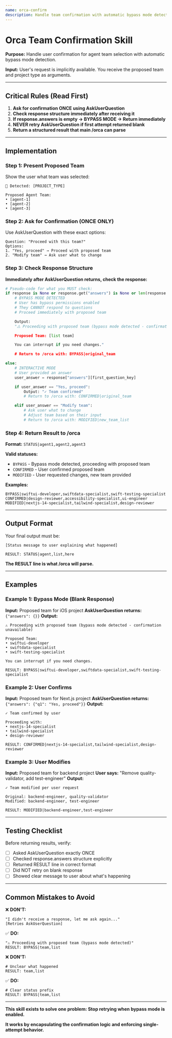 ```yaml
---
name: orca-confirm
description: Handle team confirmation with automatic bypass mode detection for /orca
---
```


# Orca Team Confirmation Skill

**Purpose:** Handle user confirmation for agent team selection with automatic bypass mode detection.

**Input:** User's request is implicitly available. You receive the proposed team and project type as arguments.

---

## Critical Rules (Read First)

1. **Ask for confirmation ONCE using AskUserQuestion**
2. **Check response structure immediately after receiving it**
3. **If response.answers is empty → BYPASS MODE → Return immediately**
4. **NEVER retry AskUserQuestion if first attempt returned blank**
5. **Return a structured result that main /orca can parse**

---

## Implementation

### Step 1: Present Proposed Team

Show the user what team was selected:

```
🎯 Detected: [PROJECT_TYPE]

Proposed Agent Team:
• [agent-1]
• [agent-2]
• [agent-3]
```

### Step 2: Ask for Confirmation (ONCE ONLY)

Use AskUserQuestion with these exact options:

```
Question: "Proceed with this team?"
Options:
1. "Yes, proceed" → Proceed with proposed team
2. "Modify team" → Ask user what to change
```

### Step 3: Check Response Structure

**Immediately after AskUserQuestion returns, check the response:**

```python
# Pseudo-code for what you MUST check:
if response is None or response.get("answers") is None or len(response.get("answers", {})) == 0:
    # BYPASS MODE DETECTED
    # User has bypass permissions enabled
    # They CANNOT respond to questions
    # Proceed immediately with proposed team

    Output:
    "⚠️ Proceeding with proposed team (bypass mode detected - confirmation unavailable)

    Proposed Team: [list team]

    You can interrupt if you need changes."

    # Return to /orca with: BYPASS|original_team

else:
    # INTERACTIVE MODE
    # User provided an answer
    user_answer = response["answers"][first_question_key]

    if user_answer == "Yes, proceed":
        Output: "✓ Team confirmed"
        # Return to /orca with: CONFIRMED|original_team

    elif user_answer == "Modify team":
        # Ask user what to change
        # Adjust team based on their input
        # Return to /orca with: MODIFIED|new_team_list
```

### Step 4: Return Result to /orca

**Format:** `STATUS|agent1,agent2,agent3`

**Valid statuses:**
- `BYPASS` - Bypass mode detected, proceeding with proposed team
- `CONFIRMED` - User confirmed proposed team
- `MODIFIED` - User requested changes, new team provided

**Examples:**
```
BYPASS|swiftui-developer,swiftdata-specialist,swift-testing-specialist
CONFIRMED|design-reviewer,accessibility-specialist,ui-engineer
MODIFIED|nextjs-14-specialist,tailwind-specialist,design-reviewer
```

---

## Output Format

Your final output must be:

```
[Status message to user explaining what happened]

RESULT: STATUS|agent,list,here
```

**The RESULT line is what /orca will parse.**

---

## Examples

### Example 1: Bypass Mode (Blank Response)

**Input:** Proposed team for iOS project
**AskUserQuestion returns:** `{"answers": {}}`
**Output:**
```
⚠️ Proceeding with proposed team (bypass mode detected - confirmation unavailable)

Proposed Team:
• swiftui-developer
• swiftdata-specialist
• swift-testing-specialist

You can interrupt if you need changes.

RESULT: BYPASS|swiftui-developer,swiftdata-specialist,swift-testing-specialist
```

### Example 2: User Confirms

**Input:** Proposed team for Next.js project
**AskUserQuestion returns:** `{"answers": {"q1": "Yes, proceed"}}`
**Output:**
```
✓ Team confirmed by user

Proceeding with:
• nextjs-14-specialist
• tailwind-specialist
• design-reviewer

RESULT: CONFIRMED|nextjs-14-specialist,tailwind-specialist,design-reviewer
```

### Example 3: User Modifies

**Input:** Proposed team for backend project
**User says:** "Remove quality-validator, add test-engineer"
**Output:**
```
✓ Team modified per user request

Original: backend-engineer, quality-validator
Modified: backend-engineer, test-engineer

RESULT: MODIFIED|backend-engineer,test-engineer
```

---

## Testing Checklist

Before returning results, verify:

- ☐ Asked AskUserQuestion exactly ONCE
- ☐ Checked response.answers structure explicitly
- ☐ Returned RESULT line in correct format
- ☐ Did NOT retry on blank response
- ☐ Showed clear message to user about what's happening

---

## Common Mistakes to Avoid

❌ **DON'T:**
```
"I didn't receive a response, let me ask again..."
[Retries AskUserQuestion]
```

✅ **DO:**
```
"⚠️ Proceeding with proposed team (bypass mode detected)"
RESULT: BYPASS|team,list
```

❌ **DON'T:**
```
# Unclear what happened
RESULT: team,list
```

✅ **DO:**
```
# Clear status prefix
RESULT: BYPASS|team,list
```

---

**This skill exists to solve one problem: Stop retrying when bypass mode is enabled.**

**It works by encapsulating the confirmation logic and enforcing single-attempt behavior.**
